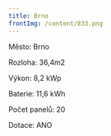 ```yaml
---
title: Brno
frontImg: /content/833.png
---
```

Město: Brno

Rozloha: 36,4m2

Výkon:   8,2 kWp

Baterie:  11,6 kWh

Počet panelů: 20

Dotace: ANO